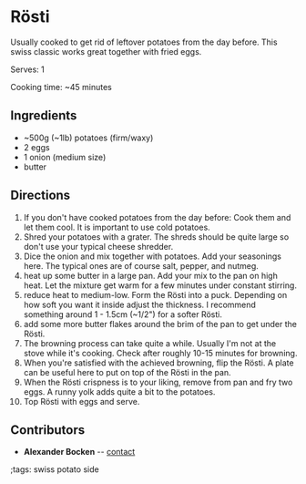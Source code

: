 # Rösti

Usually cooked to get rid of leftover potatoes from the day before.
This swiss classic works great together with fried eggs.

Serves: 1

Cooking time: ~45 minutes

## Ingredients

- ~500g (~1lb) potatoes (firm/waxy)
- 2 eggs
- 1 onion (medium size)
- butter

## Directions

1. If you don't have cooked potatoes from the day before: Cook them and let them cool. It is important to use cold potatoes.
2. Shred your potatoes with a grater. The shreds should be quite large so don't use your typical cheese shredder.
3. Dice the onion and mix together with potatoes. Add your seasonings here. The typical ones are of course salt, pepper, and nutmeg.
4. heat up some butter in a large pan. Add your mix to the pan on high heat. Let the mixture get warm for a few minutes under constant stirring.
5. reduce heat to medium-low. Form the Rösti into a puck. Depending on how soft you want it inside adjust the thickness. I recommend something around 1 - 1.5cm (~1/2") for a softer Rösti.
6. add some more butter flakes around the brim of the pan to get under the Rösti.
7. The browning process can take quite a while. Usually I'm not at the stove while it's cooking. Check after roughly 10-15 minutes for browning.
8. When you're satisfied with the achieved browning, flip the Rösti. A plate can be useful here to put on top of the Rösti in the pan.
9. When the Rösti crispness is to your liking, remove from pan and fry two eggs. A runny yolk adds quite a bit to the potatoes.
10. Top Rösti with eggs and serve.

## Contributors

- **Alexander Bocken** -- [contact](mailto:alexander@bocken.org)

;tags: swiss potato side
